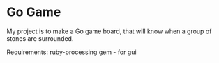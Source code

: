 Go Game
======

My project is to make a Go game board, that will know when a group of stones are surrounded.

Requirements:
ruby-processing gem - for gui